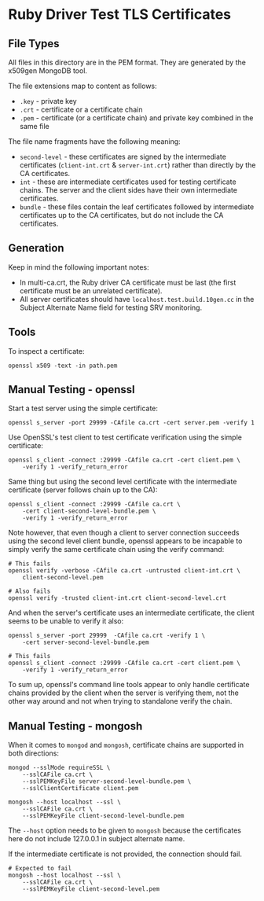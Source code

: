# Ruby Driver Test TLS Certificates

## File Types

All files in this directory are in the PEM format. They are generated by
the x509gen MongoDB tool.

The file extensions map to content as follows:

- `.key` - private key
- `.crt` - certificate or a certificate chain
- `.pem` - certificate (or a certificate chain) and private key combined
in the same file

The file name fragments have the following meaning:

- `second-level` - these certificates are signed by the intermediate
certificates (`client-int.crt` & `server-int.crt`) rather than directly
by the CA certificates.
- `int` - these are intermediate certificates used for testing certificate
chains. The server and the client sides have their own intermediate certificates.
- `bundle` - these files contain the leaf certificates followed by intermediate
certificates up to the CA certificates, but do not include the CA certificates.

## Generation

Keep in mind the following important notes:

- In multi-ca.crt, the Ruby driver CA certificate must be last (the first
certificate must be an unrelated certificate).
- All server certificates should have `localhost.test.build.10gen.cc` in
the Subject Alternate Name field for testing SRV monitoring.

## Tools

To inspect a certificate:

    openssl x509 -text -in path.pem

## Manual Testing - openssl

Start a test server using the simple certificate:

    openssl s_server -port 29999 -CAfile ca.crt -cert server.pem -verify 1

Use OpenSSL's test client to test certificate verification using the
simple certificate:

    openssl s_client -connect :29999 -CAfile ca.crt -cert client.pem \
        -verify 1 -verify_return_error

Same thing but using the second level certificate with the intermediate
certificate (server follows chain up to the CA):

    openssl s_client -connect :29999 -CAfile ca.crt \
        -cert client-second-level-bundle.pem \
        -verify 1 -verify_return_error

Note however, that even though a client to server connection succeeds using
the second level client bundle, openssl appears to be incapable to simply
verify the same certificate chain using the verify command:

    # This fails
    openssl verify -verbose -CAfile ca.crt -untrusted client-int.crt \
        client-second-level.pem 

    # Also fails
    openssl verify -trusted client-int.crt client-second-level.crt

And when the server's certificate uses an intermediate certificate, the
client seems to be unable to verify it also:

    openssl s_server -port 29999  -CAfile ca.crt -verify 1 \
        -cert server-second-level-bundle.pem

    # This fails
    openssl s_client -connect :29999 -CAfile ca.crt -cert client.pem \
        -verify 1 -verify_return_error

To sum up, openssl's command line tools appear to only handle certificate
chains provided by the client when the server is verifying them, not the
other way around and not when trying to standalone verify the chain.

## Manual Testing - mongosh

When it comes to `mongod` and `mongosh`, certificate chains are supported in
both directions:

    mongod --sslMode requireSSL \
        --sslCAFile ca.crt \
        --sslPEMKeyFile server-second-level-bundle.pem \
        --sslClientCertificate client.pem

    mongosh --host localhost --ssl \
        --sslCAFile ca.crt \
        --sslPEMKeyFile client-second-level-bundle.pem

The `--host` option needs to be given to `mongosh` because the certificates here
do not include 127.0.0.1 in subject alternate name.

If the intermediate certificate is not provided, the connection should fail.

    # Expected to fail
    mongosh --host localhost --ssl \
        --sslCAFile ca.crt \
        --sslPEMKeyFile client-second-level.pem
